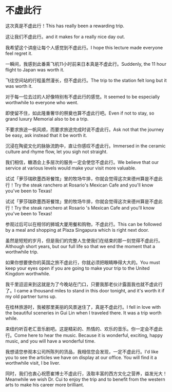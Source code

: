 # 不虚此行

<p><span class="chinese">这次真是不虚此行！</span><span class="english">This has really been a rewarding trip.</span></p>

<p><span class="chinese">这让我们不虚此行。</span><span class="english">and it makes for a really nice day out.</span></p>

<p><span class="chinese">我希望这个讲座让每个人感觉到不虚此行。</span><span class="english">I hope this lecture made everyone feel regret it.</span></p>

<p><span class="chinese">一瞬间，我感到此番乘飞机11小时前来日本真是不虚此行。</span><span class="english">Suddenly, the 11 hour flight to Japan was worth it.</span></p>

<p><span class="chinese">飞往空间站的行程虽然漫长，但不虚此行。</span><span class="english">The trip to the station felt long but it was worth it.</span></p>

<p><span class="chinese">对于每一位去过的人好像特别有不虚此行的感觉。</span><span class="english">It seemed to be especially worthwhile to everyone who went.</span></p>

<p><span class="chinese">即使留不住，如此隆重奢华的祭奠也算不虚此行吧。</span><span class="english">Even if not to stay, so grand luxury Memorial also to be a trip.</span></p>

<p><span class="chinese">不要求旅途一帆风顺，而要求旅途完成时说不虚此行。</span><span class="english">Ask not that the journey be easy, ask instead that it be worth it.</span></p>

<p><span class="chinese">沉浸在陶瓷文化的脉脉流韵中，直让你感叹不虚此行。</span><span class="english">Immersed in the ceramic culture and rhyme flow, let you sigh not straight.</span></p>

<p><span class="chinese">我们相信，糖酒会上多层次的服务一定会使您不虚此行。</span><span class="english">We believe that our service at various levels would make your visit more valuable.</span></p>

<p><span class="chinese">试试「萝莎瑞欧墨西哥餐馆」里的牧场牛排，你就会觉得这次来德州算是不虚此行！</span><span class="english">Try the steak ranchero at Rosario's Mexican Cafe and you'll know you've been to Texas!</span></p>

<p><span class="chinese">试试「萝莎瑞欧墨西哥餐馆」里的牧场牛排，你就会觉得这次来德州算是不虚此行！</span><span class="english">Try the steak ranchero at Rosario 's Mexican Cafe and you'll know you've been to Texas!</span></p>

<p><span class="chinese">参观过后可以在相邻的狮城大厦用餐和购物，不虚此行。</span><span class="english">This can be followed by a meal and shopping at Plaza Singapura which is right next door.</span></p>

<p><span class="chinese">虽然是短短的岁月，但是我们的完整人生使我们在结束的那一刻觉得不虚此行。</span><span class="english">Although short years, but our full life so that we end the moment that a worthwhile trip.</span></p>

<p><span class="chinese">如果你想要使你的英国之旅不虚此行，你就必须把眼睛睁得大大的。</span><span class="english">You must keep your eyes open if you are going to make your trip to the United Kingdom worthwhile.</span></p>

<p><span class="chinese">我千里迢迢来到这就是为了今晚站在门口，只要我那老伙计露面我也就不虚此行了。</span><span class="english">I came a thousand miles to stand in this door tonight, and it's worth it if my old partner turns up.</span></p>

<p><span class="chinese">在桂林旅游时，我被那里美丽的风景迷住了，真是不虚此行。</span><span class="english">I fell in love with the beautiful sceneries in Gui Lin when I traveled there. It was a trip worth while.</span></p>

<p><span class="chinese">来纽约听百老汇音乐剧吧。这是精彩的、热情的、欢乐的音乐。你一定会不虚此行。</span><span class="english">Come here to hear the music. Because it is wonderful, exciting, happy music, and you will have a wonderful time.</span></p>

<p><span class="chinese">我想请您参观本公司所陈列的货品，我相信您会发现，一定不虚此行。</span><span class="english">I'd like you to see the articles we have on display at our office. You will find it a worthwhile visit, I be liver.</span></p>

<p><span class="chinese">同时，我们也衷心祝愿崔博士不虚此行，汲取丰富的西方文化之营养，益发光大！</span><span class="english">Meanwhile we wish Dr. Cui to enjoy the trip and to benefit from the western arts to make his career more brilliant.</span></p>

